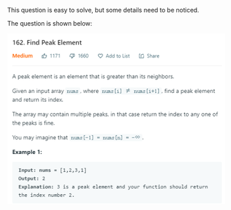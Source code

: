 This question is easy to solve, but some details need to be noticed.

The question is shown below:

![img](https://github.com/MingCheng991129/Solutions-to-Leetcode-Problems/blob/master/162.%20Find%20Peak%20Element/question.png)
